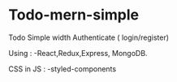 # Todo-mern-simple
Todo Simple width Authenticate ( login/register)

Using :
-React,Redux,Express, MongoDB.


CSS in JS :
-styled-components

